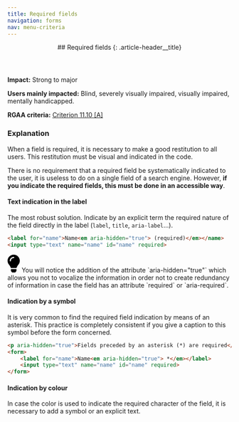 ```yaml
---
title: Required fields
navigation: forms
nav: menu-criteria
---
```


<header>
## Required fields
{: .article-header__title}
</header>

**Impact:** Strong to major

**Users mainly impacted:** Blind, severely visually impaired, visually impaired, mentally handicapped.

**RGAA criteria:** [Criterion 11.10 [A]](http://disic.github.io/rgaa_referentiel_en/criteria.html#crit-11-10)

### Explanation

When a field is required, it is necessary to make a good restitution to all users. This restitution must be visual and indicated in the code.

There is no requirement that a required field be systematically indicated to the user, it is useless to do on a single field of a search engine.
However, **if you indicate the required fields, this must be done in an accessible way**.

#### Text indication in the label

The most robust solution. Indicate by an explicit term the required nature of the field directly in the label (`label`, `title`, `aria-label`...).

```html
<label for="name">Name<em aria-hidden="true"> (required)</em></name>
<input type="text" name="name" id="name" required>
```

<div class="tip">
<svg role="img" aria-label="Tip" xmlns="http://www.w3.org/2000/svg" viewBox="0 0 352 512" width="28" height="40"><title>Tip</title><path d="M96.06 454.35c.01 6.29 1.87 12.45 5.36 17.69l17.09 25.69a31.99 31.99 0 0 0 26.64 14.28h61.71a31.99 31.99 0 0 0 26.64-14.28l17.09-25.69a31.989 31.989 0 0 0 5.36-17.69l.04-38.35H96.01l.05 38.35zM0 176c0 44.37 16.45 84.85 43.56 115.78 16.52 18.85 42.36 58.23 52.21 91.45.04.26.07.52.11.78h160.24c.04-.26.07-.51.11-.78 9.85-33.22 35.69-72.6 52.21-91.45C335.55 260.85 352 220.37 352 176 352 78.61 272.91-.3 175.45 0 73.44.31 0 82.97 0 176zm176-80c-44.11 0-80 35.89-80 80 0 8.84-7.16 16-16 16s-16-7.16-16-16c0-61.76 50.24-112 112-112 8.84 0 16 7.16 16 16s-7.16 16-16 16z"/></svg>
You will notice the addition of the attribute `aria-hidden="true"` which allows you not to vocalize the information in order not to create redundancy of information in case the field has an attribute `required` or `aria-required`.
</div>

#### Indication by a symbol

It is very common to find the required field indication by means of an asterisk. This practice is completely consistent if you give a caption to this symbol before the form concerned.

```html
<p aria-hidden="true">Fields preceded by an asterisk (*) are required</p>
<form>
    <label for="name">Name<em aria-hidden="true"> *</em></label>
    <input type="text" name="name" id="name" required>
</form>
```

#### Indication by colour

In case the color is used to indicate the required character of the field, it is necessary to add a symbol or an explicit text.
